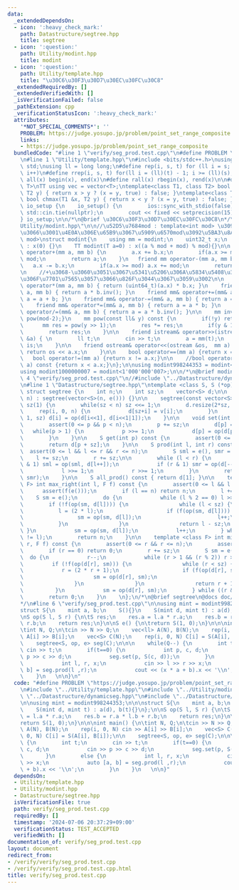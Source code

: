 ```yaml
---
data:
  _extendedDependsOn:
  - icon: ':heavy_check_mark:'
    path: Datastructure/segtree.hpp
    title: segtree
  - icon: ':question:'
    path: Utility/modint.hpp
    title: modint
  - icon: ':question:'
    path: Utility/template.hpp
    title: "\u30C6\u30F3\u30D7\u30EC\u30FC\u30C8"
  _extendedRequiredBy: []
  _extendedVerifiedWith: []
  _isVerificationFailed: false
  _pathExtension: cpp
  _verificationStatusIcon: ':heavy_check_mark:'
  attributes:
    '*NOT_SPECIAL_COMMENTS*': ''
    PROBLEM: https://judge.yosupo.jp/problem/point_set_range_composite
    links:
    - https://judge.yosupo.jp/problem/point_set_range_composite
  bundledCode: "#line 1 \"verify/seg_prod.test.cpp\"\n#define PROBLEM \"https://judge.yosupo.jp/problem/point_set_range_composite\"\
    \n#line 1 \"Utility/template.hpp\"\n#include <bits/stdc++.h>\nusing namespace\
    \ std;\nusing ll = long long;\n#define rep(i, s, t) for (ll i = s; i < (ll)(t);\
    \ i++)\n#define rrep(i, s, t) for(ll i = (ll)(t) - 1; i >= (ll)(s); i--)\n#define\
    \ all(x) begin(x), end(x)\n#define rall(x) rbegin(x), rend(x)\n\n#define TT template<typename\
    \ T>\nTT using vec = vector<T>;\ntemplate<class T1, class T2> bool chmin(T1 &x,\
    \ T2 y) { return x > y ? (x = y, true) : false; }\ntemplate<class T1, class T2>\
    \ bool chmax(T1 &x, T2 y) { return x < y ? (x = y, true) : false; }\n\nstruct\
    \ io_setup {\n    io_setup() {\n        ios::sync_with_stdio(false);\n       \
    \ std::cin.tie(nullptr);\n        cout << fixed << setprecision(15);\n    }\n\
    } io_setup;\n\n/*\n@brief \u30C6\u30F3\u30D7\u30EC\u30FC\u30C8\n*/\n#line 1 \"\
    Utility/modint.hpp\"\n\n//\u52D5\u7684mod : template<int mod> \u3092\u6D88\u3057\
    \u3066\u3001\u4E0A\u306E\u65B9\u3067\u5909\u6570mod\u3092\u5BA3\u8A00\ntemplate<uint32_t\
    \ mod>\nstruct modint{\n    using mm = modint;\n    uint32_t x;\n    modint()\
    \ : x(0) {}\n    TT modint(T a=0) : x((a % mod + mod) % mod){}\n\n    friend mm\
    \ operator+(mm a, mm b) {\n        a.x += b.x;\n        if(a.x >= mod) a.x -=\
    \ mod;\n        return a;\n    }\n   friend mm operator-(mm a, mm b) {\n     \
    \   a.x -= b.x;\n        if(a.x >= mod) a.x += mod;\n        return a;\n    }\n\
    \n    //+\u3068-\u3060\u3051\u3067\u5341\u5206\u306A\u5834\u5408\u3001\u4EE5\u4E0B\
    \u306F\u7701\u7565\u3057\u3066\u826F\u3044\u3067\u3059\u3002\n\n    friend mm\
    \ operator*(mm a, mm b) { return (uint64_t)(a.x) * b.x; }\n    friend mm operator/(mm\
    \ a, mm b) { return a * b.inv(); }\n    friend mm& operator+=(mm& a, mm b) { return\
    \ a = a + b; }\n    friend mm& operator-=(mm& a, mm b) { return a = a - b; }\n\
    \    friend mm& operator*=(mm& a, mm b) { return a = a * b; }\n    friend mm&\
    \ operator/=(mm& a, mm b) { return a = a * b.inv(); }\n\n    mm inv() const {return\
    \ pow(mod-2);}\n    mm pow(const ll& y) const {\n        if(!y) return 1;\n  \
    \      mm res = pow(y >> 1);\n        res *= res;\n        if(y & 1) res *= *this;\n\
    \        return res;\n    }\n\n    friend istream& operator>>(istream &is, mm\
    \ &a) { \n        ll t;\n        cin >> t;\n        a = mm(t);\n        return\
    \ is;\n    }\n\n    friend ostream& operator<<(ostream &os,  mm a) {\n       \
    \ return os << a.x;\n    }\n\n    bool operator==(mm a) {return x == a.x;}\n \
    \   bool operator!=(mm a) {return x != a.x;}\n\n    //bool operator<(const mm&\
    \ a) const {return x < a.x;}\n};\n\nusing modint998244353 = modint<998244353>;\n\
    using modint1000000007 = modint<1'000'000'007>;\n\n/*\n@brief modint\n*/\n#line\
    \ 4 \"verify/seg_prod.test.cpp\"\n//#include \"../Datastructure/dynamicseg.hpp\"\
    \n#line 1 \"Datastructure/segtree.hpp\"\ntemplate <class S, S (*op)(S, S), S (*e)()>\
    \ struct segtree {\n    int n;\n    int sz;\n    vector<S> d;\n\n    segtree(int\
    \ n) : segtree(vector<S>(n, e())) {}\n\n    segtree(const vector<S> &v) : n((int)v.size()),\
    \ sz(1) {\n        while(sz < n) sz <<= 1;\n        d.resize(2*sz, e());\n   \
    \     rep(i, 0, n) {\n            d[sz+i] = v[i];\n        }\n        rrep(i,\
    \ 1, sz) d[i] = op(d[i<<1], d[i<<1|1]);\n    }\n\n    void set(int p, S x) {\n\
    \        assert(0 <= p && p < n);\n        p += sz;\n        d[p] = x;\n     \
    \   while(p > 1) {\n            p >>= 1;\n            d[p] = op(d[p<<1], d[p<<1|1]);\n\
    \        }\n    }\n\n    S get(int p) const {\n        assert(0 <= p && p < n);\n\
    \        return d[p + sz];\n    }\n\n    S prod(int l, int r) const {\n      \
    \  assert(0 <= l && l <= r && r <= n);\n        S sml = e(), smr = e();\n    \
    \    l += sz;\n        r += sz;\n\n        while (l < r) {\n            if (l\
    \ & 1) sml = op(sml, d[l++]);\n            if (r & 1) smr = op(d[--r], smr);\n\
    \            l >>= 1;\n            r >>= 1;\n        }\n        return op(sml,\
    \ smr);\n    }\n\n    S all_prod() const { return d[1]; }\n\n    template <class\
    \ F> int max_right(int l, F f) const {\n        assert(0 <= l && l <= n);\n  \
    \      assert(f(e()));\n        if (l == n) return n;\n        l += sz;\n    \
    \    S sm = e();\n        do {\n            while (l % 2 == 0) l >>= 1;\n    \
    \        if (!f(op(sm, d[l]))) {\n                while (l < sz) {\n         \
    \           l = (2 * l);\n                    if (f(op(sm, d[l]))) {\n       \
    \                 sm = op(sm, d[l]);\n                        l++;\n         \
    \           }\n                }\n                return l - sz;\n           \
    \ }\n            sm = op(sm, d[l]);\n            l++;\n        } while ((l & -l)\
    \ != l);\n        return n;\n    }\n\n    template <class F> int min_left(int\
    \ r, F f) const {\n        assert(0 <= r && r <= n);\n        assert(f(e()));\n\
    \        if (r == 0) return 0;\n        r += sz;\n        S sm = e();\n      \
    \  do {\n            r--;\n            while (r > 1 && (r % 2)) r >>= 1;\n   \
    \         if (!f(op(d[r], sm))) {\n                while (r < sz) {\n        \
    \            r = (2 * r + 1);\n                    if (f(op(d[r], sm))) {\n  \
    \                      sm = op(d[r], sm);\n                        r--;\n    \
    \                }\n                }\n                return r + 1 - sz;\n  \
    \          }\n            sm = op(d[r], sm);\n        } while ((r & -r) != r);\n\
    \        return 0;\n    }\n    \n};\n/*\n@brief segtree\n@docs doc/segtree.md\n\
    */\n#line 6 \"verify/seg_prod.test.cpp\"\n\nusing mint = modint998244353;\n\n\n\
    struct S{\n    mint a, b;\n    S(){}\n    S(mint d, mint t) : a(d), b(t){}\n};\n\
    \nS op(S l, S r) {\n\tS res;\n    res.a = l.a * r.a;\n    res.b = r.a * l.b +\
    \ r.b;\n    return res;\n}\n\nS e() {\n\treturn S(1, 0);\n}\n\n\nint main() {\n\
    \tint N, Q;\n\tcin >> N >> Q;\n    vec<ll> A(N), B(N);\n    rep(i, 0, N) cin >>\
    \ A[i] >> B[i];\n    vec<S> C(N);\n    rep(i, 0, N) C[i] = S(A[i], B[i]);\n\n\
    \    segtree<S, op, e> seg(C);\n\n\n    while(Q--) {\n        int t;\n       \
    \ cin >> t;\n        if(t==0) {\n            int p, c, d;\n            cin >>\
    \ p >> c >> d;\n            seg.set(p, S(c, d));\n        }\n        else {\n\
    \            int l, r, x;\n            cin >> l >> r >> x;\n            auto [a,\
    \ b] = seg.prod(l ,r);\n            cout << (x * a + b).x << '\\n';\n        }\n\
    \    }\n   \n\n}\n"
  code: "#define PROBLEM \"https://judge.yosupo.jp/problem/point_set_range_composite\"\
    \n#include \"../Utility/template.hpp\"\n#include \"../Utility/modint.hpp\"\n//#include\
    \ \"../Datastructure/dynamicseg.hpp\"\n#include \"../Datastructure/segtree.hpp\"\
    \n\nusing mint = modint998244353;\n\n\nstruct S{\n    mint a, b;\n    S(){}\n\
    \    S(mint d, mint t) : a(d), b(t){}\n};\n\nS op(S l, S r) {\n\tS res;\n    res.a\
    \ = l.a * r.a;\n    res.b = r.a * l.b + r.b;\n    return res;\n}\n\nS e() {\n\t\
    return S(1, 0);\n}\n\n\nint main() {\n\tint N, Q;\n\tcin >> N >> Q;\n    vec<ll>\
    \ A(N), B(N);\n    rep(i, 0, N) cin >> A[i] >> B[i];\n    vec<S> C(N);\n    rep(i,\
    \ 0, N) C[i] = S(A[i], B[i]);\n\n    segtree<S, op, e> seg(C);\n\n\n    while(Q--)\
    \ {\n        int t;\n        cin >> t;\n        if(t==0) {\n            int p,\
    \ c, d;\n            cin >> p >> c >> d;\n            seg.set(p, S(c, d));\n \
    \       }\n        else {\n            int l, r, x;\n            cin >> l >> r\
    \ >> x;\n            auto [a, b] = seg.prod(l ,r);\n            cout << (x * a\
    \ + b).x << '\\n';\n        }\n    }\n   \n\n}"
  dependsOn:
  - Utility/template.hpp
  - Utility/modint.hpp
  - Datastructure/segtree.hpp
  isVerificationFile: true
  path: verify/seg_prod.test.cpp
  requiredBy: []
  timestamp: '2024-07-06 20:37:29+09:00'
  verificationStatus: TEST_ACCEPTED
  verifiedWith: []
documentation_of: verify/seg_prod.test.cpp
layout: document
redirect_from:
- /verify/verify/seg_prod.test.cpp
- /verify/verify/seg_prod.test.cpp.html
title: verify/seg_prod.test.cpp
---
```

